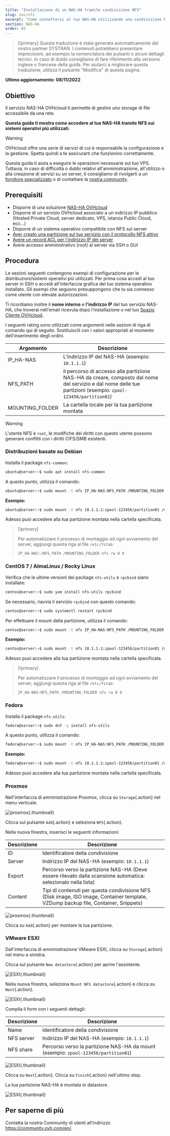 ```yaml
---
title: "Installazione di un NAS-HA tramite condivisione NFS"
slug: nas/nfs
excerpt: "Come connettersi al tuo NAS-HA utilizzando una condivisione NFS"
section: NAS-HA
order: 03
---
```


> [!primary]
> Questa traduzione è stata generata automaticamente dal nostro partner SYSTRAN. I contenuti potrebbero presentare imprecisioni, ad esempio la nomenclatura dei pulsanti o alcuni dettagli tecnici. In caso di dubbi consigliamo di fare riferimento alla versione inglese o francese della guida. Per aiutarci a migliorare questa traduzione, utilizza il pulsante "Modifica" di questa pagina.
>

**Ultimo aggiornamento: 08/11/2022**

## Obiettivo

Il servizio NAS-HA OVHcloud ti permette di gestire uno storage di file accessibile da una rete.

**Questa guida ti mostra come accedere al tuo NAS-HA tramite NFS sui sistemi operativi più utilizzati.**

> [!warning]
> OVHcloud offre una serie di servizi di cui è responsabile la configurazione e la gestione. Spetta quindi a te assicurarti che funzionino correttamente.
>
> Questa guida ti aiuta a eseguire le operazioni necessarie sul tuo VPS. Tuttavia, in caso di difficoltà o dubbi relativi all'amministrazione, all'utilizzo o alla creazione di servizi su un server, ti consigliamo di rivolgerti a un [fornitore specializzato](https://partner.ovhcloud.com/it/directory/) o di contattare la [nostra community](https://community.ovh.com/en/).
>

## Prerequisiti

- Disporre di una soluzione [NAS-HA OVHcloud](https://www.ovhcloud.com/it/storage-solutions/nas-ha/)
- Disporre di un servizio OVHcloud associato a un indirizzo IP pubblico (Hosted Private Cloud, server dedicato, VPS, istanza Public Cloud, ecc...)
- Disporre di un sistema operativo compatibile con NFS sul server
- [Aver creato una partizione sul tuo servizio con il protocollo NFS attivo](https://docs.ovh.com/it/storage/file-storage/nas/get-started/#partition)
- [Avere un record ACL per l'indirizzo IP del server](https://docs.ovh.com/it/storage/file-storage/nas/get-started/#addaccess)
- Avere accesso amministrativo (root) al server via SSH o GUI

## Procedura

Le sezioni seguenti contengono esempi di configurazione per le distribuzioni/sistemi operativi più utilizzati. Per prima cosa accedi al tuo server in SSH o accedi all'interfaccia grafica del tuo sistema operativo installato. Gli esempi che seguono presuppongono che tu sia connesso come utente con elevate autorizzazioni.

Ti ricordiamo inoltre il **nome interno** e **l'indirizzo IP** del tuo servizio NAS-HA, che troverai nell'email ricevuta dopo l'installazione o nel tuo [Spazio Cliente OVHcloud](https://www.ovh.com/auth/?action=gotomanager&from=https://www.ovh.it/&ovhSubsidiary=it).

I seguenti rating sono utilizzati come argomenti nelle sezioni di riga di comando qui di seguito. Sostituiscili con i valori appropriati al momento dell'inserimento degli ordini.

|Argomento|Descrizione|
|---|---|
|IP_HA-NAS|L'indirizzo IP del NAS-HA (esempio: `10.1.1.1`)|
|NFS_PATH|il percorso di accesso alla partizione NAS-HA da creare, composto dal nome del servizio e dal nome delle tue partizioni (esempio: `zpool-123456/partition01`)|
|MOUNTING_FOLDER|La cartella locale per la tua partizione montata|

> [!warning]
>
> L'utente NFS è `root`, le modifiche dei diritti con questo utente possono generare conflitti con i diritti CIFS/SMB esistenti.
>

### Distribuzioni basate su Debian

Installa il package `nfs-common`:

```bash
ubuntu@server:~$ sudo apt install nfs-common
```

A questo punto, utilizza il comando:

```bash
ubuntu@server:~$ sudo mount -t nfs IP_HA-NAS:NFS_PATH /MOUNTING_FOLDER
```

**Esempio:**

```bash
ubuntu@server:~$ sudo mount -t nfs 10.1.1.1:zpool-123456/partition01 /mount/ha_nas
```

Adesso puoi accedere alla tua partizione montata nella cartella specificata.

> [!primary]
>
> Per automatizzare il processo di montaggio ad ogni avviamento del server, aggiungi questa riga al file `/etc/fstab`:
>
> `IP_HA-NAS:/NFS_PATH /MOUNTING_FOLDER nfs rw 0 0`
>

### CentOS 7 / AlmaLinux / Rocky Linux

Verifica che le ultime versioni dei package `nfs-utils` e `rpcbind` siano installate:

```bash
centos@server:~$ sudo yum install nfs-utils rpcbind
```

Se necessario, riavvia il servizio `rpcbind` con questo comando:

```bash
centos@server:~$ sudo systemctl restart rpcbind
```

Per effettuare il mount della partizione, utilizza il comando:

```bash
centos@server:~$ sudo mount -t nfs IP_HA-NAS:NFS_PATH /MOUNTING_FOLDER
```

**Esempio:**

```bash
centos@server:~$ sudo mount -t nfs 10.1.1.1:zpool-123456/partition01 /mount/ha_nas
```

Adesso puoi accedere alla tua partizione montata nella cartella specificata.

> [!primary]
>
> Per automatizzare il processo di montaggio ad ogni avviamento del server, aggiungi questa riga al file `/etc/fstab`:
>
> `IP_HA-NAS:NFS_PATH /MOUNTING_FOLDER nfs rw 0 0`
>

### Fedora

Installa il package `nfs-utils`:

```bash
fedora@server:~$ sudo dnf -y install nfs-utils
```

A questo punto, utilizza il comando:

```bash
fedora@server:~$ sudo mount -t nfs IP_HA-NAS:NFS_PATH /MOUNTING_FOLDER
```

**Esempio:**

```bash
fedora@server:~$ sudo mount -t nfs 10.1.1.1:zpool-123456/partition01 /mount/ha_nas
```

Adesso puoi accedere alla tua partizione montata nella cartella specificata.


### Proxmox

Nell'interfaccia di amministrazione Proxmox, clicca su `Storage`{.action} nel menu verticale.

![proxmox](images/proxmox1.png){.thumbnail}

Clicca sul pulsante `Add`{.action} e seleziona `NFS`{.action}.

Nella nuova finestra, inserisci le seguenti informazioni:

|Descrizione|Descrizione|
|---|---|
|ID|Identificatore della condivisione|
|Server|Indirizzo IP del NAS-HA (esempio: `10.1.1.1`)|
|Export|Percorso verso la partizione NAS-HA (Deve essere rilevato dalla scansione automatica: selezionalo nella lista)|
|Content|Tipi di contenuti per questa condivisione NFS (Disk image, ISO image, Container template, VZDump backup file, Container, Snippets)|

![proxmox](images/proxmox2.png){.thumbnail}

Clicca su `Add`{.action} per montare la tua partizione.

### VMware ESXI

Dall'interfaccia di amministrazione VMware ESXI, clicca su `Storage`{.action} nel menu a sinistra.

Clicca sul pulsante `New datastore`{.action} per aprire l'assistente.

![ESXI](images/esxi1.png){.thumbnail}

Nella nuova finestra, seleziona `Mount NFS datastore`{.action} e clicca su `Next`{.action}.

![ESXI](images/esxi2.png){.thumbnail}

Compila il form con i seguenti dettagli:

|Descrizione|Descrizione|
|---|---|
|Name|Identificatore della condivisione|
|NFS server|Indirizzo IP del NAS-HA (esempio: `10.1.1.1`)|
|NFS share|Percorso verso la partizione NAS-HA da mount (esempio: `zpool-123456/partition01`)|

![ESXI](images/esxi3.png){.thumbnail}

Clicca su `Next`{.action}. Clicca su `Finish`{.action} nell'ultimo step.

La tua partizione NAS-HA è montata in datastore.

![ESXI](images/esxi4.png){.thumbnail}

## Per saperne di più

Contatta la nostra Community di utenti all’indirizzo <https://community.ovh.com/en/>.

